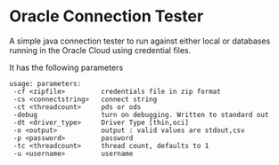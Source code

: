 # Oracle Connection Tester
A simple java connection tester to run against either local or databases running in the Oracle Cloud using credential files.

It has the following parameters
```
usage: parameters:
 -cf <zipfile>         credentials file in zip format
 -cs <connectstring>   connect string
 -ct <threadcount>     pds or ods
 -debug                turn on debugging. Written to standard out
 -dt <driver_type>     Driver Type [thin,oci]
 -o <output>           output : valid values are stdout,csv
 -p <password>         password
 -tc <threadcount>     thread count, defaults to 1
 -u <username>         username
```

